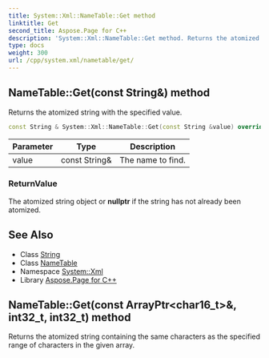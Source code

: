 ```yaml
---
title: System::Xml::NameTable::Get method
linktitle: Get
second_title: Aspose.Page for C++
description: 'System::Xml::NameTable::Get method. Returns the atomized string with the specified value in C++.'
type: docs
weight: 300
url: /cpp/system.xml/nametable/get/
---
```

## NameTable::Get(const String\&) method


Returns the atomized string with the specified value.

```cpp
const String & System::Xml::NameTable::Get(const String &value) override
```


| Parameter | Type | Description |
| --- | --- | --- |
| value | const String\& | The name to find. |

### ReturnValue

The atomized string object or **nullptr** if the string has not already been atomized.

## See Also

* Class [String](../../../system/string/)
* Class [NameTable](../)
* Namespace [System::Xml](../../)
* Library [Aspose.Page for C++](../../../)
## NameTable::Get(const ArrayPtr\<char16_t\>\&, int32_t, int32_t) method


Returns the atomized string containing the same characters as the specified range of characters in the given array.

```cpp
const String & System::Xml::NameTable::Get(const ArrayPtr<char16_t> &key, int32_t start, int32_t len) override
```


| Parameter | Type | Description |
| --- | --- | --- |
| key | const ArrayPtr\<char16_t\>\& | The character array containing the name to find. |
| start | int32_t | The zero-based index into the array specifying the first character of the name. |
| len | int32_t | The number of characters in the name. |

### ReturnValue

The atomized string or **nullptr** if the string has not already been atomized. If **len** is zero, [String::Empty](../../../system/string/empty/) is returned.

## See Also

* Class [String](../../../system/string/)
* Typedef [ArrayPtr](../../../system/arrayptr/)
* Class [NameTable](../)
* Namespace [System::Xml](../../)
* Library [Aspose.Page for C++](../../../)
